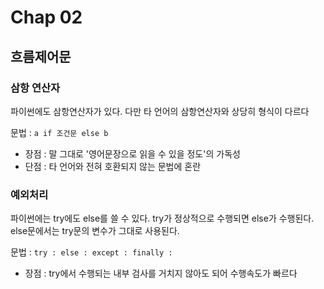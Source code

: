 # Chap 02
## 흐름제어문
### 삼항 연산자
파이썬에도 삼항연산자가 있다. 다만 타 언어의 삼항연산자와 상당히 형식이 다르다  

문법 : `a if 조건문 else b`

- 장점 : 말 그대로 '영어문장으로 읽을 수 있을 정도'의 가독성
- 단점 : 타 언어와 전혀 호환되지 않는 문법에 혼란

### 예외처리
파이썬에는 try에도 else를 쓸 수 있다. try가 정상적으로 수행되면 else가 수행된다.  else문에서는 try문의 변수가 그대로 사용된다.

문법 : `try : else : except : finally : `  
- 장점 : try에서 수행되는 내부 검사를 거치지 않아도 되어 수행속도가 빠르다
